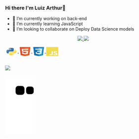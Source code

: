 ### Hi there I'm Luiz Arthur👋

- 🔭 I’m currently working on back-end
- 🌱 I’m currently learning JavaScript  
- 👯 I’m looking to collaborate on Deploy Data Science models

<div align="center">
  <a href="https://github.com/larthurfs">
  <img height="180em" src="https://github-readme-stats.vercel.app/api?username=larthurfs&show_icons=true&theme=da&include_all_commits=true&count_private=true"/>
  <img height="180em" src="https://github-readme-stats.vercel.app/api/top-langs/?username=larthurfs&layout=compact&langs_count=7&theme=da"/>
</div>

<div style="display: inline_block"><br>
  <img align="center" alt="Rafa-Python" height="30" width="40" src="https://raw.githubusercontent.com/devicons/devicon/master/icons/python/python-original.svg">
  <img align="center" alt="Rafa-HTML" height="30" width="40" src="https://raw.githubusercontent.com/devicons/devicon/master/icons/html5/html5-original.svg">
  <img align="center" alt="Rafa-CSS" height="30" width="40" src="https://raw.githubusercontent.com/devicons/devicon/master/icons/css3/css3-original.svg">
  <img align="center" alt="Rafa-Js" height="30" width="40" src="https://raw.githubusercontent.com/devicons/devicon/master/icons/javascript/javascript-plain.svg">

</div>
  
  ##
  
  <div> 
  <a href="https://www.linkedin.com/in/luiz-arthur-fernandes-pmp-01a158a2/" target="_blank"><img src="https://img.shields.io/badge/-LinkedIn-%230077B5?style=for-the-badge&logo=linkedin&logoColor=white" target="_blank"></a> 
 
  ![Snake animation](https://github.com/rafaballerini/rafaballerini/blob/output/github-contribution-grid-snake.svg)
 
</div>
